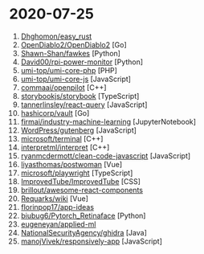 # 2020-07-25

1. [Dhghomon/easy_rust](https://github.com/Dhghomon/easy_rust "Rust explained using easy English") 
2. [OpenDiablo2/OpenDiablo2](https://github.com/OpenDiablo2/OpenDiablo2 "An open source re-implementation of Diablo 2") [Go]
3. [Shawn-Shan/fawkes](https://github.com/Shawn-Shan/fawkes "Fawkes, privacy preserving tool against facial recognition systems. More info at http://sandlab.cs.uchicago.edu/fawkes") [Python]
4. [David00/rpi-power-monitor](https://github.com/David00/rpi-power-monitor "Raspberry Pi Power Monitor") [Python]
5. [umi-top/umi-core-php](https://github.com/umi-top/umi-core-php "UMI Core PHP Library") [PHP]
6. [umi-top/umi-core-js](https://github.com/umi-top/umi-core-js "UMI Core JS Library") [JavaScript]
7. [commaai/openpilot](https://github.com/commaai/openpilot "openpilot is an open source driver assistance system. openpilot performs the functions of Automated Lane Centering and Adaptive Cruise Control for over 85 supported car makes and models.") [C++]
8. [storybookjs/storybook](https://github.com/storybookjs/storybook "📓 The UI component workshop. Develop, document, & test for React, Vue, Angular, Ember, Web Components, & more!") [TypeScript]
9. [tannerlinsley/react-query](https://github.com/tannerlinsley/react-query "⚛️ Hooks for fetching, caching and updating asynchronous data in React") [JavaScript]
10. [hashicorp/vault](https://github.com/hashicorp/vault "A tool for secrets management, encryption as a service, and privileged access management") [Go]
11. [firmai/industry-machine-learning](https://github.com/firmai/industry-machine-learning "A curated list of applied machine learning and data science notebooks and libraries across different industries (by @firmai)") [JupyterNotebook]
12. [WordPress/gutenberg](https://github.com/WordPress/gutenberg "The Block Editor project for WordPress and beyond. Plugin is available from the official repository.") [JavaScript]
13. [microsoft/terminal](https://github.com/microsoft/terminal "The new Windows Terminal and the original Windows console host, all in the same place!") [C++]
14. [interpretml/interpret](https://github.com/interpretml/interpret "Fit interpretable models. Explain blackbox machine learning.") [C++]
15. [ryanmcdermott/clean-code-javascript](https://github.com/ryanmcdermott/clean-code-javascript "🛁 Clean Code concepts adapted for JavaScript") [JavaScript]
16. [liyasthomas/postwoman](https://github.com/liyasthomas/postwoman "👽 A free, fast and beautiful API request builder (web alternative to Postman) used by 67k+ developers. https://postwoman.io") [Vue]
17. [microsoft/playwright](https://github.com/microsoft/playwright "Node library to automate Chromium, Firefox and WebKit with a single API") [TypeScript]
18. [ImprovedTube/ImprovedTube](https://github.com/ImprovedTube/ImprovedTube "Youtube Extension: Refine Youtube with 64+ Features! Non-obtrusive. No nonsense. Longest standing. Please translate, code or donate") [CSS]
19. [brillout/awesome-react-components](https://github.com/brillout/awesome-react-components "Curated List of React Components & Libraries.") 
20. [Requarks/wiki](https://github.com/Requarks/wiki "Wiki.js | A modern, lightweight and powerful wiki app built on Node.js") [Vue]
21. [florinpop17/app-ideas](https://github.com/florinpop17/app-ideas "A Collection of application ideas which can be used to improve your coding skills.") 
22. [biubug6/Pytorch_Retinaface](https://github.com/biubug6/Pytorch_Retinaface "Retinaface get 80.99% in widerface hard val using mobilenet0.25.") [Python]
23. [eugeneyan/applied-ml](https://github.com/eugeneyan/applied-ml "Curated papers, articles & videos on data science & machine learning applied in production, with results.") 
24. [NationalSecurityAgency/ghidra](https://github.com/NationalSecurityAgency/ghidra "Ghidra is a software reverse engineering (SRE) framework") [Java]
25. [manojVivek/responsively-app](https://github.com/manojVivek/responsively-app "A modified web browser that helps in responsive web development. A web developer's must have dev-tool.") [JavaScript]
